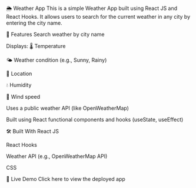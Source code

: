 
🌦️ Weather App
This is a simple Weather App built using React JS and React Hooks. It allows users to search for the current weather in any city by entering the city name.

🚀 Features
Search weather by city name

Displays:
🌡️ Temperature

🌤️ Weather condition (e.g., Sunny, Rainy)

📍 Location

💧 Humidity

💨 Wind speed

Uses a public weather API (like OpenWeatherMap)

Built using React functional components and hooks (useState, useEffect)

🛠️  Built With
React JS

React Hooks

Weather API (e.g., OpenWeatherMap API)

CSS

🔗 Live Demo
Click here to view the deployed app
